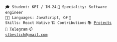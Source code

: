 <code>🎓 Student: KPI / IM-24</code>
<code>👷 Speciality: Software engineer </code><br>
<code>🧑‍💻 Languages: JavaScript, C#</code>
<code>🎯 Skills: React Native</code>
<code>🏗️ Contributions</code>
<code>📚 [Projects](https://github.com/stbestichhh/stbestichhh/blob/main/PROJECTS.md)</code><br>
<code>💬 [Telegram](https://telegram.me/stbestichhh_shh)</code>
<code>📫 [stbestich@gmail.com](mailto:stbestich@gmail.com)</code>
